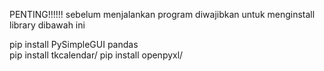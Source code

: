 PENTING!!!!!!
sebelum menjalankan program diwajibkan untuk menginstall library dibawah ini

pip install PySimpleGUI pandas<br>
pip install tkcalendar/
pip install openpyxl/

